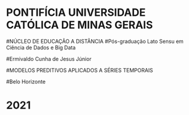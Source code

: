 <h1>PONTIFÍCIA UNIVERSIDADE CATÓLICA DE MINAS GERAIS</h1>
#NÚCLEO DE EDUCAÇÃO A DISTÂNCIA
#Pós-graduação Lato Sensu em Ciência de Dados e Big Data







#Ermivaldo Cunha de Jesus Júnior





#MODELOS PREDITIVOS APLICADOS A SÉRIES TEMPORAIS












#Belo Horizonte
#  2021 
